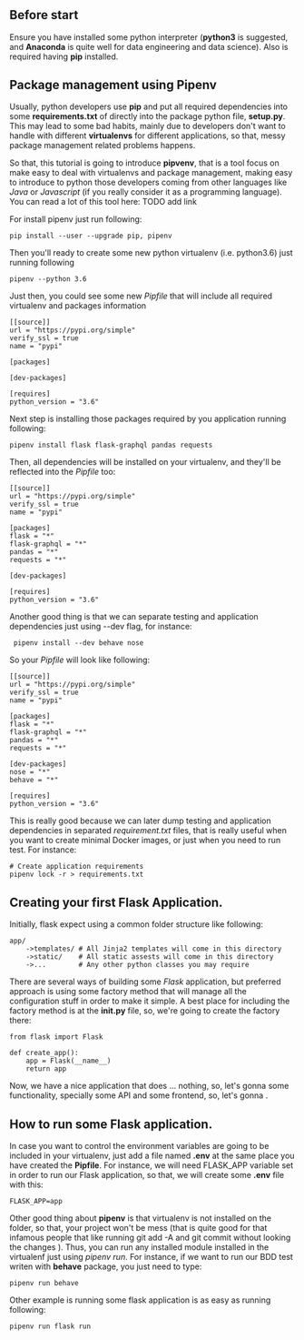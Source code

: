 # 

## Before start
Ensure you have installed some python interpreter (**python3** is suggested, and **Anaconda** is quite well for data 
engineering and data science). Also is required having **pip** installed.

## Package management using Pipenv
Usually, python developers use **pip** and put all required dependencies into some **requirements.txt** of directly into
the package python file, **setup.py**. This may lead to some bad habits, mainly due to developers don't want to handle
with different **virtualenvs** for different applications, so that, messy package management related problems happens.

So that, this tutorial is going to introduce **pipvenv**, that is a tool focus on make easy to deal with virtualenvs 
and package management, making easy to introduce to python those developers coming from other languages like *Java* or
*Javascript* (if you really consider it as a programming language). You can read a lot of this tool here: TODO add link 

For install pipenv just run following:

    pip install --user --upgrade pip, pipenv

Then you'll ready to create some new python virtualenv (i.e. python3.6) just running following

    pipenv --python 3.6

Just then, you could see some new *Pipfile* that will include all required virtualenv and packages information

    [[source]]
    url = "https://pypi.org/simple"
    verify_ssl = true
    name = "pypi"
    
    [packages]
    
    [dev-packages]
    
    [requires]
    python_version = "3.6"

Next step is installing those packages required by you application running following:

    pipenv install flask flask-graphql pandas requests

Then, all dependencies will be installed on your virtualenv, and they'll be reflected into the *Pipfile* too:

    [[source]]
    url = "https://pypi.org/simple"
    verify_ssl = true
    name = "pypi"
    
    [packages]
    flask = "*"
    flask-graphql = "*"
    pandas = "*"
    requests = "*"
    
    [dev-packages]
    
    [requires]
    python_version = "3.6"

Another good thing is that we can separate testing and application dependencies just using --dev flag, for instance:
 
     pipenv install --dev behave nose
 
So your *Pipfile* will look like following:
 
    [[source]]
    url = "https://pypi.org/simple"
    verify_ssl = true
    name = "pypi"
    
    [packages]
    flask = "*"
    flask-graphql = "*"
    pandas = "*"
    requests = "*"
    
    [dev-packages]
    nose = "*"
    behave = "*"
    
    [requires]
    python_version = "3.6"

This is really good because we can later dump testing and application dependencies in separated *requirement.txt* files,
that is really useful when you want to create minimal Docker images, or just when you need to run test. For instance:


    # Create application requirements
    pipenv lock -r > requirements.txt

## Creating your first Flask Application.
Initially, flask expect using a common folder structure like following:

    app/
        ->templates/ # All Jinja2 templates will come in this directory
        ->static/    # All static assests will come in this directory
        ->...        # Any other python classes you may require
 
There are several ways of building some *Flask* application, but preferred approach is using some factory method that
will manage all the configuration stuff in order to make it simple. A best place for including the factory method is at
the **__init__.py** file, so, we're going to create the factory there:

    from flask import Flask
    
    def create_app():
        app = Flask(__name__)
        return app  

Now, we have a nice application that does ... nothing, so, let's gonna some functionality, specially some API and some
frontend, so, let's gonna .


## How to run some Flask application.
In case you want to control the environment variables are going to be included in your virtualenv, just add a file named
**.env** at the same place you have created the **Pipfile**. For instance, we will need FLASK_APP variable set in order
to run our Flask application, so that, we will create some **.env** file with this:

    FLASK_APP=app

Other good thing about **pipenv** is that virtualenv is not installed on the folder, so that, your project won't be mess
(that is quite good for that infamous people that like running git add -A and git commit without looking the changes ).
Thus, you can run any installed module installed in the virtualenf just using *pipenv run*. For instance, if we want to
run our BDD test writen with **behave** package, you just need to type:

    pipenv run behave

Other example is running some flask application is as easy as running following:
 
    pipenv run flask run

